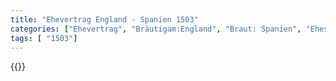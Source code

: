 ```yaml
---
title: "Ehevertrag England - Spanien 1503"
categories: ["Ehevertrag", "Bräutigam:England", "Braut: Spanien", "Eheschließung vollzogen?:Ja", "verschiedenkonfessionelle Ehe?:Nein", "Dynastie Bräutigam:Tudor", "Akteur Bräutigam:Tudor", "Akteur Braut:Trastámara", "Textbezug?:ja", "Ständisch?:nein", "Ratifikation?:ja", "Sonstiges?:ja", "Bräutigam:England", "Braut: Spanien"]
tags: [ "1503"]
---
```

<!--more-->
{{<v74>}}